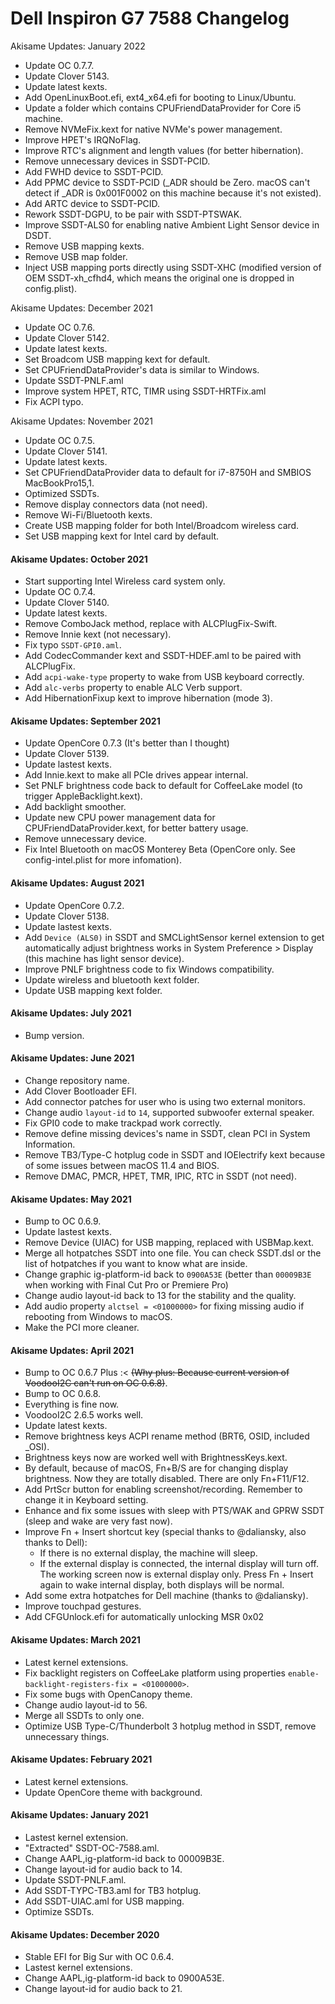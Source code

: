 Dell Inspiron G7 7588 Changelog
===============================
Akisame Updates: January 2022
- Update OC 0.7.7.
- Update Clover 5143.
- Update latest kexts.
- Add OpenLinuxBoot.efi, ext4_x64.efi for booting to Linux/Ubuntu.
- Update a folder which contains CPUFriendDataProvider for Core i5 machine.
- Remove NVMeFix.kext for native NVMe's power management.
- Improve HPET's IRQNoFlag.
- Improve RTC's alignment and length values (for better hibernation).
- Remove unnecessary devices in SSDT-PCID.
- Add FWHD device to SSDT-PCID.
- Add PPMC device to SSDT-PCID (_ADR should be Zero. macOS can't detect if _ADR is 0x001F0002 on this machine because it's not existed).
- Add ARTC device to SSDT-PCID.
- Rework SSDT-DGPU, to be pair with SSDT-PTSWAK.
- Improve SSDT-ALS0 for enabling native Ambient Light Sensor device in DSDT.
- Remove USB mapping kexts.
- Remove USB map folder.
- Inject USB mapping ports directly using SSDT-XHC (modified version of OEM SSDT-xh_cfhd4, which means the original one is dropped in config.plist).

Akisame Updates: December 2021
- Update OC 0.7.6.
- Update Clover 5142.
- Update latest kexts.
- Set Broadcom USB mapping kext for default.
- Set CPUFriendDataProvider's data is similar to Windows.
- Update SSDT-PNLF.aml
- Improve system HPET, RTC, TIMR using SSDT-HRTFix.aml
- Fix ACPI typo.

Akisame Updates: November 2021
- Update OC 0.7.5.
- Update Clover 5141.
- Update latest kexts.
- Set CPUFriendDataProvider data to default for i7-8750H and SMBIOS MacBookPro15,1.
- Optimized SSDTs.
- Remove display connectors data (not need).
- Remove Wi-Fi/Bluetooth kexts.
- Create USB mapping folder for both Intel/Broadcom wireless card.
- Set USB mapping kext for Intel card by default.

#### Akisame Updates: October 2021
- Start supporting Intel Wireless card system only.
- Update OC 0.7.4.
- Update Clover 5140.
- Update latest kexts.
- Remove ComboJack method, replace with ALCPlugFix-Swift.
- Remove Innie kext (not necessary).
- Fix typo `SSDT-GPI0.aml`.
- Add CodecCommander kext and SSDT-HDEF.aml to be paired with ALCPlugFix.
- Add `acpi-wake-type` property to wake from USB keyboard correctly.
- Add `alc-verbs` property to enable ALC Verb support.
- Add HibernationFixup kext to improve hibernation (mode 3).

#### Akisame Updates: September 2021
- Update OpenCore 0.7.3 (It's better than I thought)
- Update Clover 5139.
- Update lastest kexts.
- Add Innie.kext to make all PCIe drives appear internal.
- Set PNLF brightness code back to default for CoffeeLake model (to trigger AppleBacklight.kext).
- Add backlight smoother.
- Update new CPU power management data for CPUFriendDataProvider.kext, for better battery usage.
- Remove unnecessary device.
- Fix Intel Bluetooth on macOS Monterey Beta (OpenCore only. See config-intel.plist for more infomation).

#### Akisame Updates: August 2021
- Update OpenCore 0.7.2.
- Update Clover 5138.
- Update lastest kexts.
- Add `Device (ALS0)` in SSDT and SMCLightSensor kernel extension to get automatically adjust brightness works in System Preference > Display (this machine has light sensor device).
- Improve PNLF brightness code to fix Windows compatibility.
- Update wireless and bluetooth kext folder.
- Update USB mapping kext folder.

#### Akisame Updates: July 2021
- Bump version.

#### Akisame Updates: June 2021
- Change repository name.
- Add Clover Bootloader EFI.
- Add connector patches for user who is using two external monitors.
- Change audio `layout-id` to `14`, supported subwoofer external speaker.
- Fix GPI0 code to make trackpad work correctly.
- Remove define missing devices's name in SSDT, clean PCI in System Information.
- Remove TB3/Type-C hotplug code in SSDT and IOElectrify kext because of some issues between macOS 11.4 and BIOS.
- Remove DMAC, PMCR, HPET, TMR, IPIC, RTC in SSDT (not need).

#### Akisame Updates: May 2021
- Bump to OC 0.6.9.
- Update lastest kexts.
- Remove Device (UIAC) for USB mapping, replaced with USBMap.kext.
- Merge all hotpatches SSDT into one file. You can check SSDT.dsl or the list of hotpatches if you want to know what are inside.
- Change graphic ig-platform-id back to `0900A53E` (better than `00009B3E` when working with Final Cut Pro or Premiere Pro)
- Change audio layout-id back to 13 for the stability and the quality.
- Add audio property `alctsel = <01000000>` for fixing missing audio if rebooting from Windows to macOS.
- Make the PCI more cleaner.

#### Akisame Updates: April 2021
- Bump to OC 0.6.7 Plus :< ~~(Why plus: Because current version of VoodooI2C can't run on OC 0.6.8)~~.
- Bump to OC 0.6.8.
- Everything is fine now.
- VoodooI2C 2.6.5 works well.
- Update latest kexts.
- Remove brightness keys ACPI rename method (BRT6, OSID, included _OSI).
- Brightness keys now are worked well with BrightnessKeys.kext.
- By default, because of macOS, Fn+B/S are for changing display brightness. Now they are totally disabled. There are only Fn+F11/F12.
- Add PrtScr button for enabling screenshot/recording. Remember to change it in Keyboard setting.
- Enhance and fix some issues with sleep with PTS/WAK and GPRW SSDT (sleep and wake are very fast now).
- Improve Fn + Insert shortcut key (special thanks to @daliansky, also thanks to Dell):
	* If there is no external display, the machine will sleep.
	* If the external display is connected, the internal display will turn off. The working screen now is external display only. Press Fn + Insert again to wake internal display, both displays will be normal.
- Add some extra hotpatches for Dell machine (thanks to @daliansky).
- Improve touchpad gestures.
- Add CFGUnlock.efi for automatically unlocking MSR 0x02

#### Akisame Updates: March 2021
- Latest kernel extensions.
- Fix backlight registers on CoffeeLake platform using properties `enable-backlight-registers-fix = <01000000>`.
- Fix some bugs with OpenCanopy theme.
- Change audio layout-id to 56.
- Merge all SSDTs to only one.
- Optimize USB Type-C/Thunderbolt 3 hotplug method in SSDT, remove unnecessary things.

#### Akisame Updates: February 2021
- Latest kernel extensions.
- Update OpenCore theme with background.

#### Akisame Updates: January 2021
- Lastest kernel extension.
- "Extracted" SSDT-OC-7588.aml.
- Change AAPL,ig-platform-id back to 00009B3E.
- Change layout-id for audio back to 14.
- Update SSDT-PNLF.aml.
- Add SSDT-TYPC-TB3.aml for TB3 hotplug.
- Add SSDT-UIAC.aml for USB mapping.
- Optimize SSDTs.

#### Akisame Updates: December 2020
- Stable EFI for Big Sur with OC 0.6.4.
- Lastest kernel extensions.
- Change AAPL,ig-platform-id back to 0900A53E.
- Change layout-id for audio back to 21.

